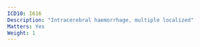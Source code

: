 ```yaml
---
ICD10: I616
Description: "Intracerebral haemorrhage, multiple localized"
Matters: Yes
Weight: 1
---
```

